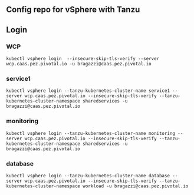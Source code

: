 ## Config repo for vSphere with Tanzu

## Login

### WCP
    kubectl vsphere login  --insecure-skip-tls-verify --server wcp.caas.pez.pivotal.io -u bragazzi@caas.pez.pivotal.io

### service1
    kubectl vsphere login --tanzu-kubernetes-cluster-name service1 --server wcp.caas.pez.pivotal.io --insecure-skip-tls-verify --tanzu-kubernetes-cluster-namespace sharedservices -u bragazzi@caas.pez.pivotal.io

### monitoring
    kubectl vsphere login --tanzu-kubernetes-cluster-name monitoring --server wcp.caas.pez.pivotal.io --insecure-skip-tls-verify --tanzu-kubernetes-cluster-namespace sharedservices -u bragazzi@caas.pez.pivotal.io

### database
    kubectl vsphere login --tanzu-kubernetes-cluster-name database --server wcp.caas.pez.pivotal.io --insecure-skip-tls-verify --tanzu-kubernetes-cluster-namespace workload -u bragazzi@caas.pez.pivotal.io
